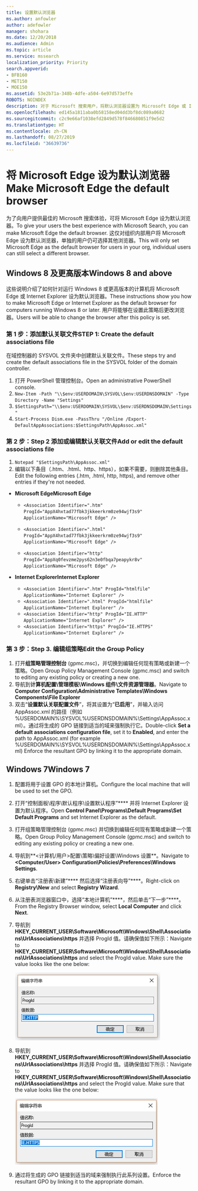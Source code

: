 ```yaml
---
title: 设置默认浏览器
ms.author: anfowler
author: adefowler
manager: shohara
ms.date: 12/20/2018
ms.audience: Admin
ms.topic: article
ms.service: mssearch
localization_priority: Priority
search.appverid:
- BFB160
- MET150
- MOE150
ms.assetid: 53e2b71a-348b-4dfe-a504-6e97d573effe
ROBOTS: NOINDEX
description: 对于 Microsoft 搜索用户，将默认浏览器设置为 Microsoft Edge 或 Internet Explorer。
ms.openlocfilehash: ed145a1811aba0b58158ed04dd3bf8dc089a0682
ms.sourcegitcommit: c2c9e66af1038efd2849d578f846680851f9e5d2
ms.translationtype: HT
ms.contentlocale: zh-CN
ms.lasthandoff: 08/27/2019
ms.locfileid: "36639736"
---
```

# <a name="make-microsoft-edge-the-default-browser"></a><span data-ttu-id="fc67a-103">将 Microsoft Edge 设为默认浏览器</span><span class="sxs-lookup"><span data-stu-id="fc67a-103">Make Microsoft Edge the default browser</span></span>
  
<span data-ttu-id="fc67a-104">为了向用户提供最佳的 Microsoft 搜索体验，可将 Microsoft Edge 设为默认浏览器。</span><span class="sxs-lookup"><span data-stu-id="fc67a-104">To give your users the best experience with Microsoft Search, you can make Microsoft Edge the default browser.</span></span> <span data-ttu-id="fc67a-105">这仅对组织内部用户将 Microsoft Edge 设为默认浏览器，单独的用户仍可选择其他浏览器。</span><span class="sxs-lookup"><span data-stu-id="fc67a-105">This will only set Microsoft Edge as the default browser for users in your org, individual users can still select a different browser.</span></span>
  
  
## <a name="windows-8-and-later"></a><span data-ttu-id="fc67a-106">Windows 8 及更高版本</span><span class="sxs-lookup"><span data-stu-id="fc67a-106">Windows 8 and above</span></span>

<span data-ttu-id="fc67a-107">这些说明介绍了如何针对运行 Windows 8 或更高版本的计算机将 Microsoft Edge 或 Internet Explorer 设为默认浏览器。</span><span class="sxs-lookup"><span data-stu-id="fc67a-107">These instructions show you how to make Microsoft Edge or Internet Explorer as the default browser for computers running Windows 8 or later.</span></span> <span data-ttu-id="fc67a-108">用户将能够在设置此策略后更改浏览器。</span><span class="sxs-lookup"><span data-stu-id="fc67a-108">Users will be able to change the browser after this policy is set.</span></span>
  
### <a name="step-1-create-the-default-associations-file"></a><span data-ttu-id="fc67a-109">第 1 步：添加默认关联文件</span><span class="sxs-lookup"><span data-stu-id="fc67a-109">STEP 1: Create the default associations file</span></span>
<span data-ttu-id="fc67a-110">在域控制器的 SYSVOL 文件夹中创建默认关联文件。</span><span class="sxs-lookup"><span data-stu-id="fc67a-110">These steps try and create the default associations file in the SYSVOL folder of the domain controller.</span></span>

1. <span data-ttu-id="fc67a-111">打开 PowerShell 管理控制台。</span><span class="sxs-lookup"><span data-stu-id="fc67a-111">Open an administrative PowerShell console.</span></span>
1. `New-Item -Path "\\$env:USERDOMAIN\SYSVOL\$env:USERDNSDOMAIN" -Type Directory -Name "Settings"`
1. `$SettingsPath="\\$env:USERDOMAIN\SYSVOL\$env:USERDNSDOMAIN\Settings"`
1. `Start-Process Dism.exe -PassThru "/Online /Export-DefaultAppAssociations:$SettingsPath\AppAssoc.xml"`
    
  
### <a name="step-2-add-or-edit-the-default-associations-file"></a><span data-ttu-id="fc67a-112">第 2 步：</span><span class="sxs-lookup"><span data-stu-id="fc67a-112">Step 2</span></span> <span data-ttu-id="fc67a-113">添加或编辑默认关联文件</span><span class="sxs-lookup"><span data-stu-id="fc67a-113">Add or edit the default associations file</span></span>

1. `Notepad "$SettingsPath\AppAssoc.xml"`
1. <span data-ttu-id="fc67a-114">编辑以下条目（.htm、.html、http、https），如果不需要，则删除其他条目。</span><span class="sxs-lookup"><span data-stu-id="fc67a-114">Edit the following entries (.htm, .html, http, https), and remove other entries if they're not needed.</span></span>
  - <span data-ttu-id="fc67a-115">**Microsoft Edge**</span><span class="sxs-lookup"><span data-stu-id="fc67a-115">**Microsoft Edge**</span></span>
    - `<Association Identifier=".htm" ProgId="AppX4hxtad77fbk3jkkeerkrm0ze94wjf3s9" ApplicationName="Microsoft Edge" />`
              
    - `<Association Identifier=".html" ProgId="AppX4hxtad77fbk3jkkeerkrm0ze94wjf3s9" ApplicationName="Microsoft Edge" />`
    - `<Association Identifier="http" ProgId="AppXq0fevzme2pys62n3e0fbqa7peapykr8v" ApplicationName="Microsoft Edge" />`
    
  - <span data-ttu-id="fc67a-116">**Internet Explorer**</span><span class="sxs-lookup"><span data-stu-id="fc67a-116">**Internet Explorer**</span></span>
    
    - `<Association Identifier=".htm" ProgId="htmlfile" ApplicationName="Internet Explorer" />`        
    - `<Association Identifier=".html" ProgId="htmlfile" ApplicationName="Internet Explorer" />`
    - `<Association Identifier="http" ProgId="IE.HTTP" ApplicationName="Internet Explorer" />`
    - `<Association Identifier="https" ProgId="IE.HTTPS" ApplicationName="Internet Explorer" />`

### <a name="step-3-edit-the-group-policy"></a><span data-ttu-id="fc67a-117">第 3 步：</span><span class="sxs-lookup"><span data-stu-id="fc67a-117">Step 3.</span></span> <span data-ttu-id="fc67a-118">编辑组策略</span><span class="sxs-lookup"><span data-stu-id="fc67a-118">Edit the Group Policy</span></span>

1. <span data-ttu-id="fc67a-119">打开**组策略管理控制台** (gpmc.msc)，并切换到编辑任何现有策略或新建一个策略。</span><span class="sxs-lookup"><span data-stu-id="fc67a-119">Open Group Policy Management Console (gpmc.msc) and switch to editing any existing policy or creating a new one.</span></span>
1. <span data-ttu-id="fc67a-120">导航到**计算机配置\管理模板\Windows 组件\文件资源管理器**。</span><span class="sxs-lookup"><span data-stu-id="fc67a-120">Navigate to **Computer Configuration\Administrative Templates\Windows Components\File Explorer**</span></span>
1. <span data-ttu-id="fc67a-121">双击“**设置默认关联配置文件**”，将其设置为“**已启用**”，并输入访问 AppAssoc.xml 的路径（例如 %USERDOMAIN%\SYSVOL\%USERDNSDOMAIN%\Settings\AppAssoc.xml）。通过将生成的 GPO 链接到适当的域来强制执行它。</span><span class="sxs-lookup"><span data-stu-id="fc67a-121">Double-click **Set a default associations configuration file**, set it to **Enabled**, and enter the path to AppAssoc.xml (for example %USERDOMAIN%\SYSVOL\%USERDNSDOMAIN%\Settings\AppAssoc.xml) Enforce the resultant GPO by linking it to the appropriate domain.</span></span>

  
## <a name="windows-7"></a><span data-ttu-id="fc67a-122">Windows 7</span><span class="sxs-lookup"><span data-stu-id="fc67a-122">Windows 7</span></span>

1. <span data-ttu-id="fc67a-123">配置将用于设置 GPO 的本地计算机。</span><span class="sxs-lookup"><span data-stu-id="fc67a-123">Configure the local machine that will be used to set the GPO.</span></span>
    
1. <span data-ttu-id="fc67a-124">打开“控制面板\程序\默认程序\设置默认程序”\*\*\*\* 并将 Internet Explorer 设置为默认程序。</span><span class="sxs-lookup"><span data-stu-id="fc67a-124">Open **Control Panel\Programs\Default Programs\Set Default Programs** and set Internet Explorer as the default.</span></span> 
    
2. <span data-ttu-id="fc67a-125">打开组策略管理控制台 (gpmc.msc) 并切换到编辑任何现有策略或新建一个策略。</span><span class="sxs-lookup"><span data-stu-id="fc67a-125">Open Group Policy Management Console (gpmc.msc) and switch to editing any existing policy or creating a new one.</span></span>
    
1. <span data-ttu-id="fc67a-126">导航到**\<计算机/用户\>配置\策略\偏好设置\Windows 设置**。</span><span class="sxs-lookup"><span data-stu-id="fc67a-126">Navigate to **\<Computer/User\> Configuration\Policies\Preferences\Windows Settings**.</span></span>
    
2. <span data-ttu-id="fc67a-127">右键单击“注册表\新建”\*\*\*\* 然后选择“注册表向导”\*\*\*\*。</span><span class="sxs-lookup"><span data-stu-id="fc67a-127">Right-click on **Registry\New** and select **Registry Wizard**.</span></span>
    
3. <span data-ttu-id="fc67a-128">从注册表浏览器窗口中，选择“本地计算机”\*\*\*\*，然后单击“下一步”\*\*\*\*。</span><span class="sxs-lookup"><span data-stu-id="fc67a-128">From the Registry Browser window, select **Local Computer** and click **Next**.</span></span>
    
4. <span data-ttu-id="fc67a-p105">导航到 **HKEY_CURRENT_USER\Software\Microsoft\Windows\Shell\Associations\UrlAssociations\https** 并选择 ProgId 值。请确保值如下所示：</span><span class="sxs-lookup"><span data-stu-id="fc67a-p105">Navigate to **HKEY_CURRENT_USER\Software\Microsoft\Windows\Shell\Associations\UrlAssociations\https** and select the ProgId value. Make sure the value looks like the one below:</span></span> 
    
    ![在编辑字符串中选择 ProgID 值](media/f6173dcc-b898-4967-8c40-4b0fe411a92b.png)
  
5. <span data-ttu-id="fc67a-p106">导航到 **HKEY_CURRENT_USER\Software\Microsoft\Windows\Shell\Associations\UrlAssociations\https** 并选择 ProgId 值。请确保值如下所示：</span><span class="sxs-lookup"><span data-stu-id="fc67a-p106">Navigate to **HKEY_CURRENT_USER\Software\Microsoft\Windows\Shell\Associations\UrlAssociations\https** and select the ProgId value. Make sure that the value looks like the one below:</span></span> 
    
    ![在编辑字符串中选择 HTTPS 的 ProgId](media/3519e13b-4fe7-4d15-946c-82fd50fc49bb.png)
  
3. <span data-ttu-id="fc67a-135">通过将生成的 GPO 链接到适当的域来强制执行此系列设置。</span><span class="sxs-lookup"><span data-stu-id="fc67a-135">Enforce the resultant GPO by linking it to the appropriate domain.</span></span>
    
